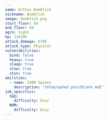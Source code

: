 ```yaml
---
name: Orthos Bombfish
nickname: Bombfish
image: bombfish.png
start_floor: 56
end_floor: 58
agro: Sight
hp: 216596
attack_damage: 6706
attack_type: Physical
vulnerabilities:
  bind: false
  heavy: true
  sleep: true
  slow: true
  stun: true
abilities:
  - name: 1000 Spines
    description: "telegraphed pointblank AoE"
job_specifics:
  SGE:
    difficulty: Easy
  WHM:
    difficulty: Easy
---
```

